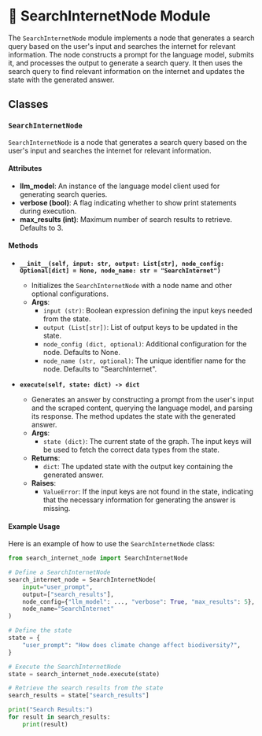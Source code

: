 # 🦑 SearchInternetNode Module

The `SearchInternetNode` module implements a node that generates a search query based on the user's input and searches the internet for relevant information. The node constructs a prompt for the language model, submits it, and processes the output to generate a search query. It then uses the search query to find relevant information on the internet and updates the state with the generated answer.

## Classes

### `SearchInternetNode`

`SearchInternetNode` is a node that generates a search query based on the user's input and searches the internet for relevant information.

#### Attributes

- **llm_model**: An instance of the language model client used for generating search queries.
- **verbose (bool)**: A flag indicating whether to show print statements during execution.
- **max_results (int)**: Maximum number of search results to retrieve. Defaults to 3.

#### Methods

- **`__init__(self, input: str, output: List[str], node_config: Optional[dict] = None, node_name: str = "SearchInternet")`**
  - Initializes the `SearchInternetNode` with a node name and other optional configurations.
  - **Args**:
    - `input (str)`: Boolean expression defining the input keys needed from the state.
    - `output (List[str])`: List of output keys to be updated in the state.
    - `node_config (dict, optional)`: Additional configuration for the node. Defaults to None.
    - `node_name (str, optional)`: The unique identifier name for the node. Defaults to "SearchInternet".

- **`execute(self, state: dict) -> dict`**
  - Generates an answer by constructing a prompt from the user's input and the scraped content, querying the language model, and parsing its response. The method updates the state with the generated answer.
  - **Args**:
    - `state (dict)`: The current state of the graph. The input keys will be used to fetch the correct data types from the state.
  - **Returns**:
    - `dict`: The updated state with the output key containing the generated answer.
  - **Raises**:
    - `ValueError`: If the input keys are not found in the state, indicating that the necessary information for generating the answer is missing.

#### Example Usage

Here is an example of how to use the `SearchInternetNode` class:

```python
from search_internet_node import SearchInternetNode

# Define a SearchInternetNode
search_internet_node = SearchInternetNode(
    input="user_prompt",
    output=["search_results"],
    node_config={"llm_model": ..., "verbose": True, "max_results": 5},
    node_name="SearchInternet"
)

# Define the state
state = {
    "user_prompt": "How does climate change affect biodiversity?",
}

# Execute the SearchInternetNode
state = search_internet_node.execute(state)

# Retrieve the search results from the state
search_results = state["search_results"]

print("Search Results:")
for result in search_results:
    print(result)
